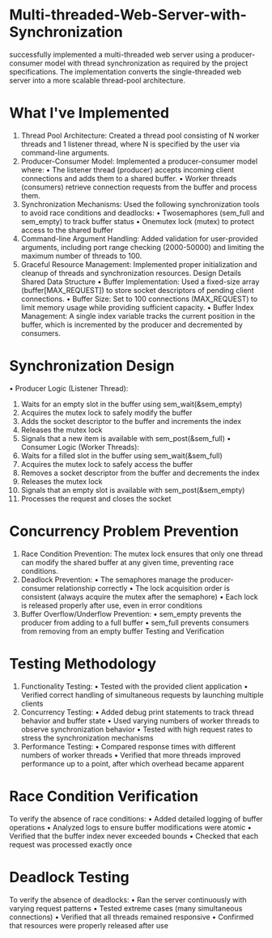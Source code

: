 # Multi-threaded-Web-Server-with-Synchronization
 successfully implemented a multi-threaded web server using a producer-consumer  model with thread synchronization as required by the project specifications. The  implementation converts the single-threaded web server into a more scalable thread-pool  architecture.

 # What I've Implemented
 1. Thread Pool Architecture: Created a thread pool consisting of N worker threads and 1
 listener thread, where N is specified by the user via command-line arguments.
 2. Producer-Consumer Model: Implemented a producer-consumer model where:
 • The listener thread (producer) accepts incoming client connections and adds
 them to a shared buffer.
 • Worker threads (consumers) retrieve connection requests from the buffer and
 process them.
 3. Synchronization Mechanisms: Used the following synchronization tools to avoid race
 conditions and deadlocks:
 • Twosemaphores (sem_full and sem_empty) to track buffer status
 • Onemutex lock (mutex) to protect access to the shared buffer
 4. Command-line Argument Handling: Added validation for user-provided arguments,
 including port range checking (2000-50000) and limiting the maximum number of
 threads to 100.
 5. Graceful Resource Management: Implemented proper initialization and cleanup of
 threads and synchronization resources.
 Design Details
 Shared Data Structure
 • Buffer Implementation: Used a fixed-size array (buffer[MAX_REQUEST]) to store
 socket descriptors of pending client connections.
 • Buffer Size: Set to 100 connections (MAX_REQUEST) to limit memory usage while
 providing sufficient capacity.
 • Buffer Index Management: A single index variable tracks the current position in the
 buffer, which is incremented by the producer and decremented by consumers.
 # Synchronization Design
 • Producer Logic (Listener Thread):
 1. Waits for an empty slot in the buffer using sem_wait(&sem_empty)
 2. Acquires the mutex lock to safely modify the buffer
 3. Adds the socket descriptor to the buffer and increments the index
 4. Releases the mutex lock
 5. Signals that a new item is available with sem_post(&sem_full)
 • Consumer Logic (Worker Threads):
 1. Waits for a filled slot in the buffer using sem_wait(&sem_full)
 2. Acquires the mutex lock to safely access the buffer
 3. Removes a socket descriptor from the buffer and decrements the index
 4. Releases the mutex lock
 5. Signals that an empty slot is available with sem_post(&sem_empty)
 6. Processes the request and closes the socket
 # Concurrency Problem Prevention
 1. Race Condition Prevention: The mutex lock ensures that only one thread can modify
 the shared buffer at any given time, preventing race conditions.
 2. Deadlock Prevention:
 • The semaphores manage the producer-consumer relationship correctly
 • The lock acquisition order is consistent (always acquire the mutex after the
 semaphore)
 • Each lock is released properly after use, even in error conditions
 3. Buffer Overflow/Underflow Prevention:
 • sem_empty prevents the producer from adding to a full buffer
 • sem_full prevents consumers from removing from an empty buffer
 Testing and Verification
 # Testing Methodology
 1. Functionality Testing:
 • Tested with the provided client application
 • Verified correct handling of simultaneous requests by launching multiple clients
 2. Concurrency Testing:
 • Added debug print statements to track thread behavior and buffer state
 • Used varying numbers of worker threads to observe synchronization behavior
 • Tested with high request rates to stress the synchronization mechanisms
 3. Performance Testing:
 • Compared response times with different numbers of worker threads
 • Verified that more threads improved performance up to a point, after which
 overhead became apparent
 # Race Condition Verification
 To verify the absence of race conditions:
 • Added detailed logging of buffer operations
 • Analyzed logs to ensure buffer modifications were atomic
 • Verified that the buffer index never exceeded bounds
 • Checked that each request was processed exactly once
 # Deadlock Testing
 To verify the absence of deadlocks:
 • Ran the server continuously with varying request patterns
 • Tested extreme cases (many simultaneous connections)
 • Verified that all threads remained responsive
 • Confirmed that resources were properly released after use
